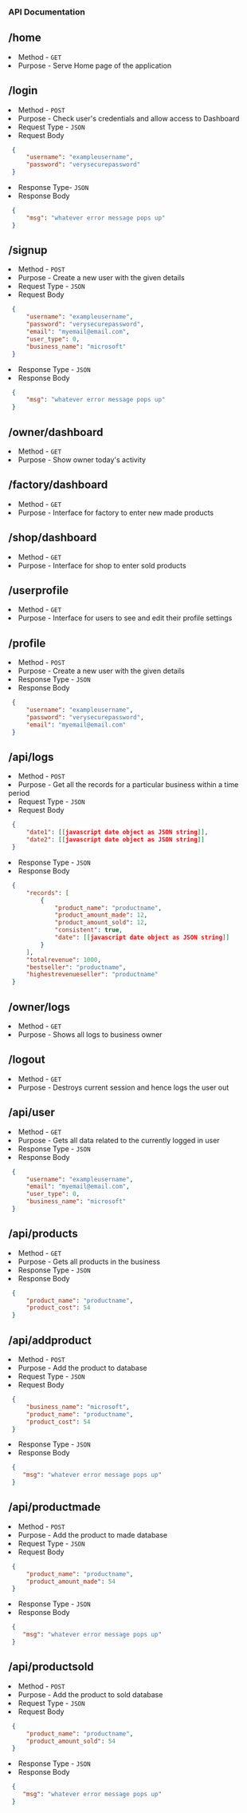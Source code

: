 ### API Documentation


<h2>/home</h2>

<li>Method - <code>GET</code></li>
<li>Purpose - Serve Home page of the application</li>

<h2>/login</h2>

<li>Method - <code>POST</code></li>
<li>Purpose - Check user's credentials and allow access to Dashboard</li>
<li>Request Type - <code>JSON</code></li>
<li>Request Body

   ```json
    {
        "username": "exampleusername",
        "password": "verysecurepassword"
    }
   ```

</li>
<li>Response Type- <code>JSON</code></li>
<li>Response Body

   ```json
    {
        "msg": "whatever error message pops up"
    }
   ```

</li>


<h2>/signup</h2>

<li>Method - <code>POST</code></li>
<li>Purpose - Create a new user with the given details</li>
<li>Request Type - <code>JSON</code></li>
<li>Request Body

   ```json
    {
        "username": "exampleusername",
        "password": "verysecurepassword",
        "email": "myemail@email.com",
        "user_type": 0,
        "business_name": "microsoft"
    }
   ```

</li>
<li>Response Type - <code>JSON</code></li>
<li>Response Body

   ```json
    {
        "msg": "whatever error message pops up"
    }
   ```

</li>


<h2>/owner/dashboard</h2>

<li>Method - <code>GET</code></li>
<li>Purpose - Show owner today's activity</li>


<h2>/factory/dashboard</h2>

<li>Method - <code>GET</code></li>
<li>Purpose - Interface for factory to enter new made products</li>


<h2>/shop/dashboard</h2>

<li>Method - <code>GET</code></li>
<li>Purpose - Interface for shop to enter sold products</li>


<h2>/userprofile</h2>

<li>Method - <code>GET</code></li>
<li>Purpose - Interface for users to see and edit their profile settings</li>

<h2>/profile</h2>

<li>Method - <code>POST</code></li>
<li>Purpose - Create a new user with the given details</li>
<li>Response Type - <code>JSON</code></li>
<li>Response Body

   ```json
    {
        "username": "exampleusername",
        "password": "verysecurepassword",
        "email": "myemail@email.com"
    }
   ```

</li>


<h2>/api/logs</h2>

<li>Method - <code>POST</code></li>
<li>Purpose - Get all the records for a particular business within a time period</li>
<li>Request Type - <code>JSON</code></li>
<li>Request Body

   ```json
    {
        "date1": [[javascript date object as JSON string]],
        "date2": [[javascript date object as JSON string]] 
    }
   ```

</li>
<li>Response Type - <code>JSON</code></li>
<li>Response Body

   ```json
    {
        "records": [
            {
                "product_name": "productname",
                "product_amount_made": 12,
                "product_amount_sold": 12,
                "consistent": true,
                "date": [[javascript date object as JSON string]] 
            }
        ],
        "totalrevenue": 1000,
        "bestseller": "productname",
        "highestrevenueseller": "productname"
    }
   ```

</li>


<h2>/owner/logs</h2>

<li>Method - <code>GET</code></li>
<li>Purpose - Shows all logs to business owner</li>


<h2>/logout</h2>

<li>Method - <code>GET</code></li>
<li>Purpose - Destroys current session and hence logs the user out</li>


<h2>/api/user</h2>

<li>Method - <code>GET</code></li>
<li>Purpose - Gets all data related to the currently logged in user</li>
<li>Response Type - <code>JSON</code></li>
<li>Response Body

   ```json
    {
        "username": "exampleusername",
        "email": "myemail@email.com",
        "user_type": 0,
        "business_name": "microsoft"
    }
   ```

</li>


<h2>/api/products</h2>

<li>Method - <code>GET</code></li>
<li>Purpose - Gets all products in the business</li>
<li>Response Type - <code>JSON</code></li>
<li>Response Body

   ```json
    {
        "product_name": "productname",
        "product_cost": 54
    }
   ```

</li>


<h2>/api/addproduct</h2>

<li>Method - <code>POST</code></li>
<li>Purpose - Add the product to database</li>
<li>Request Type - <code>JSON</code></li>
<li>Request Body

   ```json
    {
        "business_name": "microsoft",
        "product_name": "productname",
        "product_cost": 54
    }
   ```

</li>
<li>Response Type - <code>JSON</code></li>
<li>Response Body

   ```json
    {
       "msg": "whatever error message pops up" 
    }
   ```

</li>


<h2>/api/productmade</h2>

<li>Method - <code>POST</code></li>
<li>Purpose - Add the product to made database</li>
<li>Request Type - <code>JSON</code></li>
<li>Request Body

   ```json
    {
        "product_name": "productname",
        "product_amount_made": 54
    }
   ```

</li>
<li>Response Type - <code>JSON</code></li>
<li>Response Body

   ```json
    {
       "msg": "whatever error message pops up" 
    }
   ```

</li>


<h2>/api/productsold</h2>

<li>Method - <code>POST</code></li>
<li>Purpose - Add the product to sold database</li>
<li>Request Type - <code>JSON</code></li>
<li>Request Body

   ```json
    {
        "product_name": "productname",
        "product_amount_sold": 54
    }
   ```

</li>
<li>Response Type - <code>JSON</code></li>
<li>Response Body

   ```json
    {
       "msg": "whatever error message pops up" 
    }
   ```

</li>

